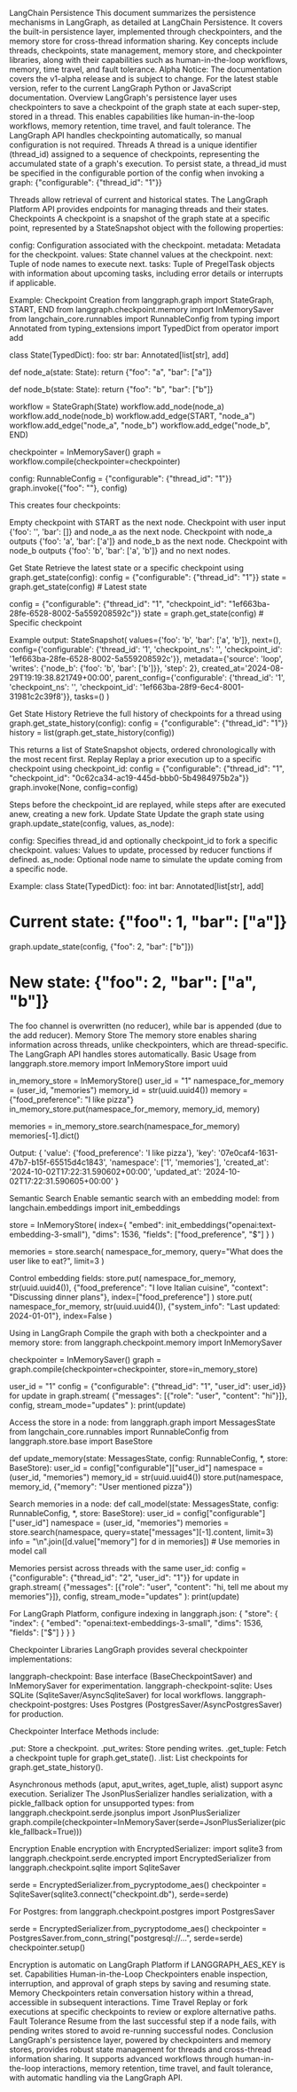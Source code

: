 LangChain Persistence
This document summarizes the persistence mechanisms in LangGraph, as detailed at LangChain Persistence. It covers the built-in persistence layer, implemented through checkpointers, and the memory store for cross-thread information sharing. Key concepts include threads, checkpoints, state management, memory store, and checkpointer libraries, along with their capabilities such as human-in-the-loop workflows, memory, time travel, and fault tolerance.
Alpha Notice: The documentation covers the v1-alpha release and is subject to change. For the latest stable version, refer to the current LangGraph Python or JavaScript documentation.
Overview
LangGraph's persistence layer uses checkpointers to save a checkpoint of the graph state at each super-step, stored in a thread. This enables capabilities like human-in-the-loop workflows, memory retention, time travel, and fault tolerance. The LangGraph API handles checkpointing automatically, so manual configuration is not required.
Threads
A thread is a unique identifier (thread_id) assigned to a sequence of checkpoints, representing the accumulated state of a graph's execution. To persist state, a thread_id must be specified in the configurable portion of the config when invoking a graph:
{"configurable": {"thread_id": "1"}}

Threads allow retrieval of current and historical states. The LangGraph Platform API provides endpoints for managing threads and their states.
Checkpoints
A checkpoint is a snapshot of the graph state at a specific point, represented by a StateSnapshot object with the following properties:

config: Configuration associated with the checkpoint.
metadata: Metadata for the checkpoint.
values: State channel values at the checkpoint.
next: Tuple of node names to execute next.
tasks: Tuple of PregelTask objects with information about upcoming tasks, including error details or interrupts if applicable.

Example: Checkpoint Creation
from langgraph.graph import StateGraph, START, END
from langgraph.checkpoint.memory import InMemorySaver
from langchain_core.runnables import RunnableConfig
from typing import Annotated
from typing_extensions import TypedDict
from operator import add

class State(TypedDict):
    foo: str
    bar: Annotated[list[str], add]

def node_a(state: State):
    return {"foo": "a", "bar": ["a"]}

def node_b(state: State):
    return {"foo": "b", "bar": ["b"]}

workflow = StateGraph(State)
workflow.add_node(node_a)
workflow.add_node(node_b)
workflow.add_edge(START, "node_a")
workflow.add_edge("node_a", "node_b")
workflow.add_edge("node_b", END)

checkpointer = InMemorySaver()
graph = workflow.compile(checkpointer=checkpointer)

config: RunnableConfig = {"configurable": {"thread_id": "1"}}
graph.invoke({"foo": ""}, config)

This creates four checkpoints:

Empty checkpoint with START as the next node.
Checkpoint with user input {'foo': '', 'bar': []} and node_a as the next node.
Checkpoint with node_a outputs {'foo': 'a', 'bar': ['a']} and node_b as the next node.
Checkpoint with node_b outputs {'foo': 'b', 'bar': ['a', 'b']} and no next nodes.

Get State
Retrieve the latest state or a specific checkpoint using graph.get_state(config):
config = {"configurable": {"thread_id": "1"}}
state = graph.get_state(config)  # Latest state

config = {"configurable": {"thread_id": "1", "checkpoint_id": "1ef663ba-28fe-6528-8002-5a559208592c"}}
state = graph.get_state(config)  # Specific checkpoint

Example output:
StateSnapshot(
    values={'foo': 'b', 'bar': ['a', 'b']},
    next=(),
    config={'configurable': {'thread_id': '1', 'checkpoint_ns': '', 'checkpoint_id': '1ef663ba-28fe-6528-8002-5a559208592c'}},
    metadata={'source': 'loop', 'writes': {'node_b': {'foo': 'b', 'bar': ['b']}}, 'step': 2},
    created_at='2024-08-29T19:19:38.821749+00:00',
    parent_config={'configurable': {'thread_id': '1', 'checkpoint_ns': '', 'checkpoint_id': '1ef663ba-28f9-6ec4-8001-31981c2c39f8'}},
    tasks=()
)

Get State History
Retrieve the full history of checkpoints for a thread using graph.get_state_history(config):
config = {"configurable": {"thread_id": "1"}}
history = list(graph.get_state_history(config))

This returns a list of StateSnapshot objects, ordered chronologically with the most recent first.
Replay
Replay a prior execution up to a specific checkpoint using checkpoint_id:
config = {"configurable": {"thread_id": "1", "checkpoint_id": "0c62ca34-ac19-445d-bbb0-5b4984975b2a"}}
graph.invoke(None, config=config)

Steps before the checkpoint_id are replayed, while steps after are executed anew, creating a new fork.
Update State
Update the graph state using graph.update_state(config, values, as_node):

config: Specifies thread_id and optionally checkpoint_id to fork a specific checkpoint.
values: Values to update, processed by reducer functions if defined.
as_node: Optional node name to simulate the update coming from a specific node.

Example:
class State(TypedDict):
    foo: int
    bar: Annotated[list[str], add]

# Current state: {"foo": 1, "bar": ["a"]}
graph.update_state(config, {"foo": 2, "bar": ["b"]})
# New state: {"foo": 2, "bar": ["a", "b"]}

The foo channel is overwritten (no reducer), while bar is appended (due to the add reducer).
Memory Store
The memory store enables sharing information across threads, unlike checkpointers, which are thread-specific. The LangGraph API handles stores automatically.
Basic Usage
from langgraph.store.memory import InMemoryStore
import uuid

in_memory_store = InMemoryStore()
user_id = "1"
namespace_for_memory = (user_id, "memories")
memory_id = str(uuid.uuid4())
memory = {"food_preference": "I like pizza"}
in_memory_store.put(namespace_for_memory, memory_id, memory)

memories = in_memory_store.search(namespace_for_memory)
memories[-1].dict()

Output:
{
    'value': {'food_preference': 'I like pizza'},
    'key': '07e0caf4-1631-47b7-b15f-65515d4c1843',
    'namespace': ['1', 'memories'],
    'created_at': '2024-10-02T17:22:31.590602+00:00',
    'updated_at': '2024-10-02T17:22:31.590605+00:00'
}

Semantic Search
Enable semantic search with an embedding model:
from langchain.embeddings import init_embeddings

store = InMemoryStore(
    index={
        "embed": init_embeddings("openai:text-embedding-3-small"),
        "dims": 1536,
        "fields": ["food_preference", "$"]
    }
)

memories = store.search(
    namespace_for_memory,
    query="What does the user like to eat?",
    limit=3
)

Control embedding fields:
store.put(
    namespace_for_memory,
    str(uuid.uuid4()),
    {"food_preference": "I love Italian cuisine", "context": "Discussing dinner plans"},
    index=["food_preference"]
)
store.put(
    namespace_for_memory,
    str(uuid.uuid4()),
    {"system_info": "Last updated: 2024-01-01"},
    index=False
)

Using in LangGraph
Compile the graph with both a checkpointer and a memory store:
from langgraph.checkpoint.memory import InMemorySaver

checkpointer = InMemorySaver()
graph = graph.compile(checkpointer=checkpointer, store=in_memory_store)

user_id = "1"
config = {"configurable": {"thread_id": "1", "user_id": user_id}}
for update in graph.stream(
    {"messages": [{"role": "user", "content": "hi"}]}, config, stream_mode="updates"
):
    print(update)

Access the store in a node:
from langgraph.graph import MessagesState
from langchain_core.runnables import RunnableConfig
from langgraph.store.base import BaseStore

def update_memory(state: MessagesState, config: RunnableConfig, *, store: BaseStore):
    user_id = config["configurable"]["user_id"]
    namespace = (user_id, "memories")
    memory_id = str(uuid.uuid4())
    store.put(namespace, memory_id, {"memory": "User mentioned pizza"})

Search memories in a node:
def call_model(state: MessagesState, config: RunnableConfig, *, store: BaseStore):
    user_id = config["configurable"]["user_id"]
    namespace = (user_id, "memories")
    memories = store.search(namespace, query=state["messages"][-1].content, limit=3)
    info = "\n".join([d.value["memory"] for d in memories])
    # Use memories in model call

Memories persist across threads with the same user_id:
config = {"configurable": {"thread_id": "2", "user_id": "1"}}
for update in graph.stream(
    {"messages": [{"role": "user", "content": "hi, tell me about my memories"}]}, config, stream_mode="updates"
):
    print(update)

For LangGraph Platform, configure indexing in langgraph.json:
{
    "store": {
        "index": {
            "embed": "openai:text-embeddings-3-small",
            "dims": 1536,
            "fields": ["$"]
        }
    }
}

Checkpointer Libraries
LangGraph provides several checkpointer implementations:

langgraph-checkpoint: Base interface (BaseCheckpointSaver) and InMemorySaver for experimentation.
langgraph-checkpoint-sqlite: Uses SQLite (SqliteSaver/AsyncSqliteSaver) for local workflows.
langgraph-checkpoint-postgres: Uses Postgres (PostgresSaver/AsyncPostgresSaver) for production.

Checkpointer Interface
Methods include:

.put: Store a checkpoint.
.put_writes: Store pending writes.
.get_tuple: Fetch a checkpoint tuple for graph.get_state().
.list: List checkpoints for graph.get_state_history().

Asynchronous methods (aput, aput_writes, aget_tuple, alist) support async execution.
Serializer
The JsonPlusSerializer handles serialization, with a pickle_fallback option for unsupported types:
from langgraph.checkpoint.serde.jsonplus import JsonPlusSerializer
graph.compile(checkpointer=InMemorySaver(serde=JsonPlusSerializer(pickle_fallback=True)))

Encryption
Enable encryption with EncryptedSerializer:
import sqlite3
from langgraph.checkpoint.serde.encrypted import EncryptedSerializer
from langgraph.checkpoint.sqlite import SqliteSaver

serde = EncryptedSerializer.from_pycryptodome_aes()
checkpointer = SqliteSaver(sqlite3.connect("checkpoint.db"), serde=serde)

For Postgres:
from langgraph.checkpoint.postgres import PostgresSaver

serde = EncryptedSerializer.from_pycryptodome_aes()
checkpointer = PostgresSaver.from_conn_string("postgresql://...", serde=serde)
checkpointer.setup()

Encryption is automatic on LangGraph Platform if LANGGRAPH_AES_KEY is set.
Capabilities
Human-in-the-Loop
Checkpointers enable inspection, interruption, and approval of graph steps by saving and resuming state.
Memory
Checkpointers retain conversation history within a thread, accessible in subsequent interactions.
Time Travel
Replay or fork executions at specific checkpoints to review or explore alternative paths.
Fault Tolerance
Resume from the last successful step if a node fails, with pending writes stored to avoid re-running successful nodes.
Conclusion
LangGraph's persistence layer, powered by checkpointers and memory stores, provides robust state management for threads and cross-thread information sharing. It supports advanced workflows through human-in-the-loop interactions, memory retention, time travel, and fault tolerance, with automatic handling via the LangGraph API.